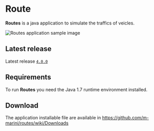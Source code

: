# Route

**Routes** is a java application to  simulate the traffics of veicles.

![Routes application sample image](https://raw.github.com/m-marini/routes/master/images/routes-sample.png)

## Latest release

Latest release [`4.0.0`](https://github.com/m-marini/routes/tree/routes-4.0.0)

## Requirements

To run **Routes** you need the Java 1.7 runtime environment installed.

## Download

The application installable file are available in https://github.com/m-marini/routes/wiki/Downloads
